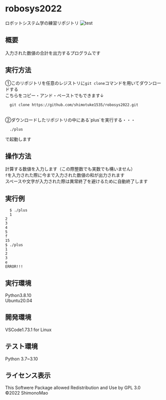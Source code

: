 # robosys2022
ロボットシステム学の練習リポジトリ
![test](https://github.com/shimotuke1535/robosys2022/actions/workflows/test.yml/badge.svg)
## 概要
入力された数値の合計を出力するプログラムです
<br>
## 実行方法
①このリポジトリを任意のレジストリに`git clone`コマンドを用いてダウンロードする
<br>
こちらをコピー・アンド・ペーストでもできます↓
```html:cmd
  git clone https://github.com/shimotuke1535/robosys2022.git
```
<br>
②ダウンロードしたリポジトリの中にある`plus`を実行する・・・

```html:cmd
  ./plus
```

で起動します
<br>
## 操作方法
計算する数値を入力します（この際整数でも実数でも構いません）
<br>
`f`を入力された際に今まで入力された数値の和が出力されます
<br>
スペースや文字が入力された際は異常終了を避けるために自動終了します
<br>
## 実行例
```html:Operation example
  $ ./plus 
  1
2
3
4
5
f
15
$ ./plus 
1
2
3
e 
ERROR!!!
```
## 実行環境
Python3.8.10
<br>
Ubuntu20.04
<br>
## 開発環境
VSCode1.73.1 for Linux
<br>
## テスト環境
Python 3.7~3.10
<br>
## ライセンス表示
This Softwere Package allowed Redistribution and Use by GPL 3.0
<br>
©2022 ShimonoMao
